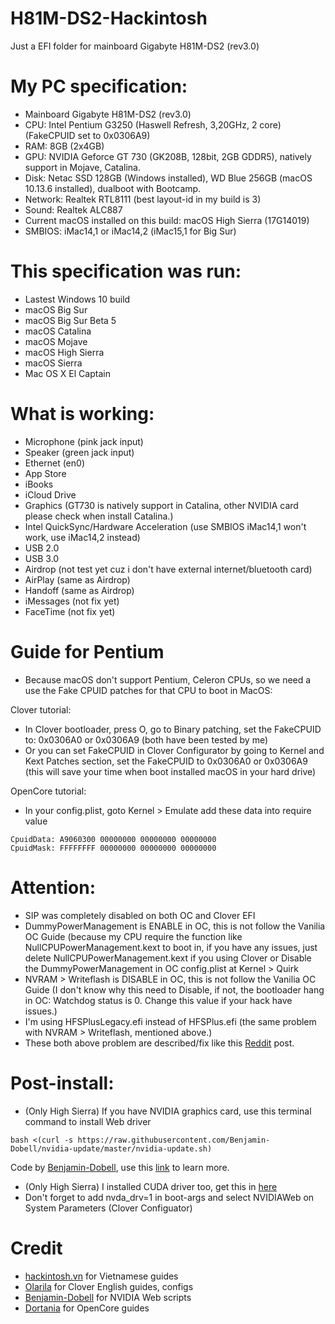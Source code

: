 # H81M-DS2-Hackintosh

Just a EFI folder for mainboard Gigabyte H81M-DS2 (rev3.0)

# My PC specification:
+ Mainboard Gigabyte H81M-DS2 (rev3.0)
+ CPU: Intel Pentium G3250 (Haswell Refresh, 3,20GHz, 2 core) (FakeCPUID set to 0x0306A9)
+ RAM: 8GB (2x4GB)
+ GPU: NVIDIA Geforce GT 730 (GK208B, 128bit, 2GB GDDR5), natively support in Mojave, Catalina.
+ Disk: Netac SSD 128GB (Windows installed), WD Blue 256GB (macOS 10.13.6 installed), dualboot with Bootcamp.
+ Network: Realtek RTL8111 (best layout-id in my build is 3)
+ Sound: Realtek ALC887
+ Current macOS installed on this build: macOS High Sierra (17G14019)
+ SMBIOS: iMac14,1 or iMac14,2 (iMac15,1 for Big Sur)

# This specification was run:
+ Lastest Windows 10 build
+ macOS Big Sur
+ macOS Big Sur Beta 5
+ macOS Catalina
+ macOS Mojave
+ macOS High Sierra
+ macOS Sierra
+ Mac OS X El Captain

# What is working:
+ Microphone (pink jack input)
+ Speaker (green jack input) 
+ Ethernet (en0)
+ App Store
+ iBooks
+ iCloud Drive
+ Graphics (GT730 is natively support in Catalina, other NVIDIA card please check when install Catalina.)
+ Intel QuickSync/Hardware Acceleration (use SMBIOS iMac14,1 won't work, use iMac14,2 instead)
+ USB 2.0
+ USB 3.0
+ Airdrop (not test yet cuz i don't have external internet/bluetooth card)
+ AirPlay (same as Airdrop)
+ Handoff (same as Airdrop)
+ iMessages (not fix yet)
+ FaceTime (not fix yet)

# Guide for Pentium
+ Because macOS don't support Pentium, Celeron CPUs, so we need a use the Fake CPUID patches for that CPU to boot in MacOS:

Clover tutorial:

+ In Clover bootloader, press O, go to Binary patching, set the FakeCPUID to: 0x0306A0 or 0x0306A9 (both have been tested by me)
+ Or you can set FakeCPUID in Clover Configurator by going to Kernel and Kext Patches section, set the FakeCPUID to 0x0306A0 or 0x0306A9 (this will save your time when boot installed macOS in your hard drive)

OpenCore tutorial:
+ In your config.plist, goto Kernel > Emulate add these data into require value
```
CpuidData: A9060300 00000000 00000000 00000000
CpuidMask: FFFFFFFF 00000000 00000000 00000000
```

# Attention:
+ SIP was completely disabled on both OC and Clover EFI
+ DummyPowerManagement is ENABLE in OC, this is not follow the Vanilia OC Guide (because my CPU require the function like NullCPUPowerManagement.kext to boot in, if you have any issues, just delete NullCPUPowerManagement.kext if you using Clover or Disable the DummyPowerManagement in OC config.plist at Kernel > Quirk
+ NVRAM > Writeflash is DISABLE in OC, this is not follow the Vanilia OC Guide (I don't know why this need to Disable, if not, the bootloader hang in OC: Watchdog status is 0. Change this value if your hack have issues.)
+ I'm using HFSPlusLegacy.efi instead of HFSPlus.efi (the same problem with NVRAM > Writeflash, mentioned above.)
+ These both above problem are described/fix like this [Reddit](https://www.reddit.com/r/hackintosh/comments/gn41rk/stuck_in_oc_watchdog_status_is_0/) post.

# Post-install:
+ (Only High Sierra) If you have NVIDIA graphics card, use this terminal command to install Web driver

```
bash <(curl -s https://raw.githubusercontent.com/Benjamin-Dobell/nvidia-update/master/nvidia-update.sh)
```
Code by [Benjamin-Dobell](https://github.com/Benjamin-Dobell/), use this [link](https://github.com/Benjamin-Dobell/nvidia-update/) to learn more.
+ (Only High Sierra) I installed CUDA driver too, get this in [here](https://www.nvidia.com/en-us/drivers/cuda/mac-driver-archive/)
+ Don't forget to add nvda_drv=1 in boot-args and select NVIDIAWeb on System Parameters (Clover Configuator)

# Credit
+ [hackintosh.vn](https://hackintosh.vn) for Vietnamese guides
+ [Olarila](https://olarila.com) for Clover English guides, configs
+ [Benjamin-Dobell](https://github.com/Benjamin-Dobell/) for NVIDIA Web scripts
+ [Dortania](https://dortania.github.io/OpenCore-Install-Guide/) for OpenCore guides
